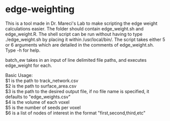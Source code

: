# edge-weighting
This is a tool made in Dr. Mareci's Lab to make scripting the edge weight calculations easier. The folder should contain edge_weight.sh and edge_weight.R. The shell script can be run without having to type ./edge_weight.sh by placing it within /usr/local/bin/. The script takes either 5 or 6 arguments which are detailed in the comments of edge_weight.sh.  Type -h for help.

batch_ew takes in an input of line delimited file paths, and executes edge_weight for each.

Basic Usage:  
$1 is the path to track_network.csv  
$2 is the path to surface_area.csv  
$3 is the path to the desired output file, if no file name is specified, it defaults to "edge_weights.csv"  
$4 is the volume of each voxel  
$5 is the number of seeds per voxel  
$6 is a list of nodes of interest in the format "first,second,third,etc"  
